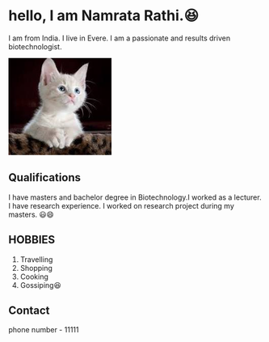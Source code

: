# hello, I am Namrata Rathi.😆

I am from India. I live in Evere. I am a passionate and results driven
biotechnologist.

![my image](./img/download.jpeg)

## Qualifications

I have masters and bachelor degree in Biotechnology.I worked as a lecturer. I
have research experience. I worked on research project during my masters. 😃😄

## HOBBIES

1. Travelling
2. Shopping
3. Cooking
4. Gossiping😆

## Contact

phone number - 11111


